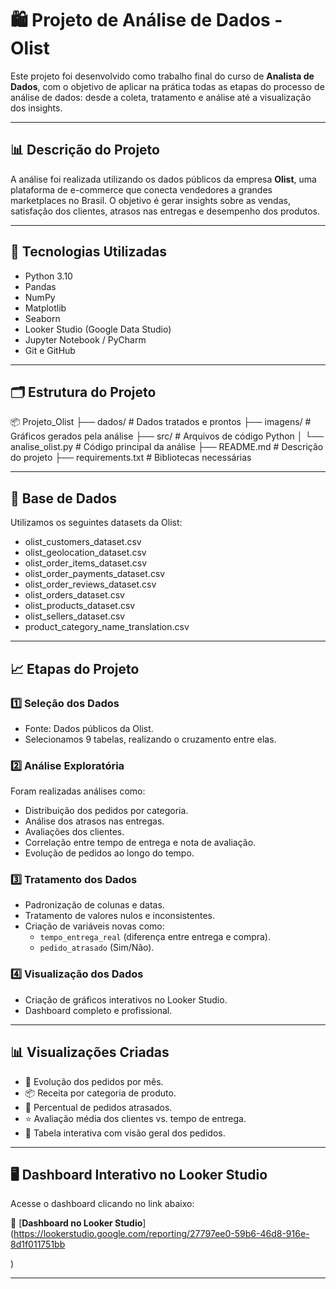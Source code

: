 # 🛍️ Projeto de Análise de Dados - Olist

Este projeto foi desenvolvido como trabalho final do curso de **Analista de Dados**, com o objetivo de aplicar na prática todas as etapas do processo de análise de dados: desde a coleta, tratamento e análise até a visualização dos insights.

---

## 📊 Descrição do Projeto

A análise foi realizada utilizando os dados públicos da empresa **Olist**, uma plataforma de e-commerce que conecta vendedores a grandes marketplaces no Brasil. O objetivo é gerar insights sobre as vendas, satisfação dos clientes, atrasos nas entregas e desempenho dos produtos.

---

## 🚀 Tecnologias Utilizadas

- Python 3.10
- Pandas
- NumPy
- Matplotlib
- Seaborn
- Looker Studio (Google Data Studio)
- Jupyter Notebook / PyCharm
- Git e GitHub

---

## 🗂️ Estrutura do Projeto

📦 Projeto_Olist
├── dados/ # Dados tratados e prontos
├── imagens/ # Gráficos gerados pela análise
├── src/ # Arquivos de código Python
│ └── analise_olist.py # Código principal da análise
├── README.md # Descrição do projeto
├── requirements.txt # Bibliotecas necessárias


---

## 🔗 Base de Dados

Utilizamos os seguintes datasets da Olist:

- olist_customers_dataset.csv
- olist_geolocation_dataset.csv
- olist_order_items_dataset.csv
- olist_order_payments_dataset.csv
- olist_order_reviews_dataset.csv
- olist_orders_dataset.csv
- olist_products_dataset.csv
- olist_sellers_dataset.csv
- product_category_name_translation.csv

---

## 📈 Etapas do Projeto

### 1️⃣ Seleção dos Dados
- Fonte: Dados públicos da Olist.
- Selecionamos 9 tabelas, realizando o cruzamento entre elas.

### 2️⃣ Análise Exploratória
Foram realizadas análises como:
- Distribuição dos pedidos por categoria.
- Análise dos atrasos nas entregas.
- Avaliações dos clientes.
- Correlação entre tempo de entrega e nota de avaliação.
- Evolução de pedidos ao longo do tempo.

### 3️⃣ Tratamento dos Dados
- Padronização de colunas e datas.
- Tratamento de valores nulos e inconsistentes.
- Criação de variáveis novas como:
  - `tempo_entrega_real` (diferença entre entrega e compra).
  - `pedido_atrasado` (Sim/Não).

### 4️⃣ Visualização dos Dados
- Criação de gráficos interativos no Looker Studio.
- Dashboard completo e profissional.

---

## 📊 Visualizações Criadas

- 📅 Evolução dos pedidos por mês.
- 📦 Receita por categoria de produto.
- 🚚 Percentual de pedidos atrasados.
- ⭐ Avaliação média dos clientes vs. tempo de entrega.
- 📜 Tabela interativa com visão geral dos pedidos.

---

## 🖥️ Dashboard Interativo no Looker Studio

Acesse o dashboard clicando no link abaixo:

🔗 [**Dashboard no Looker Studio**](https://lookerstudio.google.com/reporting/27797ee0-59b6-46d8-916e-8d1f011751bb

) 

---

